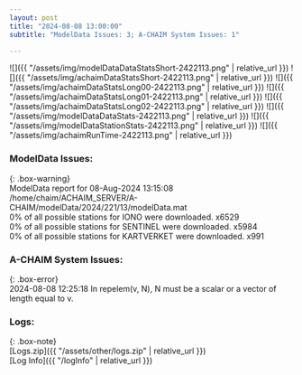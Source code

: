 ```yaml
---
layout: post
title: "2024-08-08 13:00:00"
subtitle: "ModelData Issues: 3; A-CHAIM System Issues: 1"

---
```


![]({{ "/assets/img/modelDataDataStatsShort-2422113.png" | relative_url }})
![]({{ "/assets/img/achaimDataStatsShort-2422113.png" | relative_url }})
![]({{ "/assets/img/achaimDataStatsLong00-2422113.png" | relative_url }})
![]({{ "/assets/img/achaimDataStatsLong01-2422113.png" | relative_url }})
![]({{ "/assets/img/achaimDataStatsLong02-2422113.png" | relative_url }})
![]({{ "/assets/img/modelDataDataStats-2422113.png" | relative_url }})
![]({{ "/assets/img/modelDataStationStats-2422113.png" | relative_url }})
![]({{ "/assets/img/achaimRunTime-2422113.png" | relative_url }})


### ModelData Issues:  
  
{: .box-warning}  
 ModelData report for 08-Aug-2024 13:15:08   
 /home/chaim/ACHAIM_SERVER/A-CHAIM/modelData/2024/221/13/modelData.mat   
 0% of all possible stations for IONO were downloaded. x6529   
 0% of all possible stations for SENTINEL were downloaded. x5984   
 0% of all possible stations for KARTVERKET were downloaded. x991   
  
### A-CHAIM System Issues:  
  
{: .box-error}  
2024-08-08 12:25:18 In repelem(v, N), N must be a scalar or a vector of length equal to v.  

### Logs:  
  
{: .box-note}  
[Logs.zip]({{ "/assets/other/logs.zip" | relative_url }})  
[Log Info]({{ "/logInfo" | relative_url }})  

